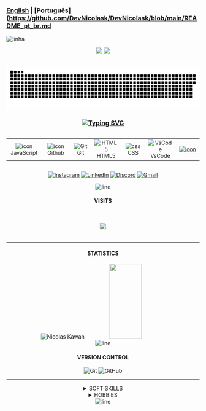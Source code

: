 <!--Tradutor-->
### **[English](  https://github.com/DevNicolask/DevNicolask/blob/main/README.md)** | [Portugu&ecirc;s](https://github.com/DevNicolask/DevNicolask/blob/main/README_pt_br.md
<!-- LINE -->
<img src="https://user-images.githubusercontent.com/73097560/115834477-dbab4500-a447-11eb-908a-139a6edaec5c.gif" alt = linha ><br>

<!-- APRESENTATION -->
<p align="center">
  <img src="https://readme-typing-svg.herokuapp.com/?font=Righteous&size=35&color=FFFFFF110&center=true&vCenter=true&width=650&height=90&duration=4000&lines=Computer+Science+Student...;+Software+developer..." />
  <img src="https://user-images.githubusercontent.com/73097560/115834477-dbab4500-a447-11eb-908a-139a6edaec5c.gif"><br><br>
</p>

<!-- SNAKE GAME -->
<p align="center">
  <a href=#><img src="contributions.svg"></a>
</p>

<!-- TECHNOLOGIES -->
<h3 align="center">
  <a href="https://git.io/typing-svg">
    <img src="https://readme-typing-svg.demolab.com?font=Fira+Code&weight=500&size=25&pause=0&duration=4000&color=FF00FF&center=true&width=700&lines=Technologies;Technologies" alt="Typing SVG" />
  </a>
</h3>

</p>
<div style="display: flex; align-items: flex-start; align: center">
<table align="center">
  <tr>
    <td align="center" width="96">
        <img src="https://techstack-generator.vercel.app/js-icon.svg" alt="icon" width="40" height="40" />
      <br>JavaScript
    </td>
    <td align="center" width="96">
        <img src="https://techstack-generator.vercel.app/github-icon.svg" alt="icon" width="40" height="40" />
      <br>Github
    </td>
    <td align="center" width="96"> 
        <img src="https://user-images.githubusercontent.com/25181517/192108372-f71d70ac-7ae6-4c0d-8395-51d8870c2ef0.png" width="40" height="40" alt="Git" />
      <br>Git
    <td align="center"  width="96">
        <img src="https://skillicons.dev/icons?i=html" width="40" height="40" alt="HTML5" />
      <br>HTML5
    </td>
    <td align="center" width="96">
        <img src="https://skillicons.dev/icons?i=css" width="40" height="40" alt="css" />
      <br>CSS
    </td>
    <td align="center" width="96">
        <img src="https://skillicons.dev/icons?i=vscode" width="40" height="40" alt="VsCode" />
      <br>VsCode
    </td>
    <td align="center" width="96">
      <a href="https://www.python.org/">
        <img src="https://techstack-generator.vercel.app/python-icon.svg" alt="icon" width="40" height="40" />
      </a>
  </tr>
</table>
<br><br>
</div>

<!-- CONTACT -->
<div align="center">

  [![Instagram](https://img.shields.io/badge/Instagram-%23E4405F.svg?logo=Instagram&logoColor=white)](https://www.instagram.com/dev.nicolask/) 
  [![LinkedIn](https://img.shields.io/badge/LinkedIn-%230077B5.svg?logo=linkedin&logoColor=white)](https://www.linkedin.com/in/n%C3%ADcolas-kawan-06ab3a2a5/)
  [![Discord](https://img.shields.io/badge/Discord-%237289DA.svg?logo=discord&logoColor=white)](https://discordapp.com/users/dev.nick_57071)
  [![Gmail](https://img.shields.io/badge/Gmail-%23ea4325.svg?logo=Gmail&logoColor=white)](https://mail.google.com/mail/u/1/#sent?compose=CllgCJqbQBpcJbFmWZtJHnhGCGzwlKwJQMlmdCctbtknXBvTLrcQRmqLjlLCzVJtGLWsTBpltHL)
</div>

<!-- LINE -->
<div align="center">
  <img src="https://user-images.githubusercontent.com/73097560/115834477-dbab4500-a447-11eb-908a-139a6edaec5c.gif" alt="line">
</div>

<!-- VISITS -->
<div align="center">
  <h4>VISITS</h4><br>

  <img src="https://profile-counter.glitch.me/DevNicolask/count.svg"/><br><br>
</div>

---
<!-- STATUS -->
<div align="center">
  <h4> STATISTICS</h4>

  <img width="55%" height="195px" src="https://bad-apple-github-readme.vercel.app/api?username=DevNicolask&show_bg=1&count_private=true&hide_border=true&show_icons=true&title_color=00FF100&icon_color=70a5fd&text_color=FFFFFF&bg_color=0d1117&hide_title=false&locale=pt-br" alt="Nicolas Kawan"/>
   <img width="41%" height="195px" src="https://github-readme-stats.vercel.app/api/top-langs/?username=DevNicolasK&layout=compact&hide_border=true&title_color=FFFFFF100&text_color=FFFFFF&bg_color=0d1117" />
</div> 

<!-- LINE -->
<div align="center">
  <img src="https://user-images.githubusercontent.com/73097560/115834477-dbab4500-a447-11eb-908a-139a6edaec5c.gif" alt="line">
</div>

<!-- VERSION CONTROL -->
<div align="center">
  <h4> VERSION CONTROL</h4>

  ![Git](https://img.shields.io/badge/-Git-000?style=for-the-badge&logo=git)
  ![GitHub](https://img.shields.io/badge/-GitHub-000?style=for-the-badge&logo=github)
</div>

---
<!-- SKILLS AND HOBBIES -->
<div align="center">
<details>
  <summary>SOFT SKILLS</summary><br>

  Self-taught.<br>
  Problem-solving skills.<br>
  Teamwork skills.<br>
  Good communication skills.<br>
  Creative thinking.<br>
  Organizational skills.<br>
</details>
</div>

<div align="center">
<details>
  <summary>HOBBIES</summary>
  
  🖌️ Drawing | 
  📚 Studying and learning | 
  🎮 Playing games | 
  🎧 Listening to music
</details>
</div>

<!-- LINE -->
<div align="center">
  <img src="https://user-images.githubusercontent.com/73097560/115834477-dbab4500-a447-11eb-908a-139a6edaec5c.gif" alt="line">
</div>
